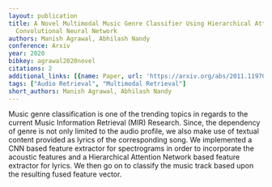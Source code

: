 ```yaml
---
layout: publication
title: A Novel Multimodal Music Genre Classifier Using Hierarchical Attention And
  Convolutional Neural Network
authors: Manish Agrawal, Abhilash Nandy
conference: Arxiv
year: 2020
bibkey: agrawal2020novel
citations: 2
additional_links: [{name: Paper, url: 'https://arxiv.org/abs/2011.11970'}]
tags: ["Audio Retrieval", "Multimodal Retrieval"]
short_authors: Manish Agrawal, Abhilash Nandy
---
```

Music genre classification is one of the trending topics in regards to the
current Music Information Retrieval (MIR) Research. Since, the dependency of
genre is not only limited to the audio profile, we also make use of textual
content provided as lyrics of the corresponding song. We implemented a CNN
based feature extractor for spectrograms in order to incorporate the acoustic
features and a Hierarchical Attention Network based feature extractor for
lyrics. We then go on to classify the music track based upon the resulting
fused feature vector.